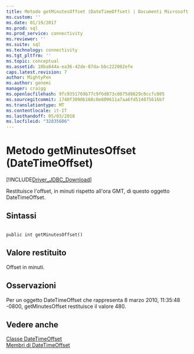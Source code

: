 ```yaml
---
title: Metodo getMinutesOffset (DateTimeOffset) | Documenti Microsoft
ms.custom: ''
ms.date: 01/19/2017
ms.prod: sql
ms.prod_service: connectivity
ms.reviewer: ''
ms.suite: sql
ms.technology: connectivity
ms.tgt_pltfrm: ''
ms.topic: conceptual
ms.assetid: 18ba844a-ea36-42de-87da-bbc222082efe
caps.latest.revision: 7
author: MightyPen
ms.author: genemi
manager: craigg
ms.openlocfilehash: 9fc9351769b77c9f6d873c0875d8629c0ccfc805
ms.sourcegitcommit: 1740f3090b168c0e809611a7aa6fd514075616bf
ms.translationtype: MT
ms.contentlocale: it-IT
ms.lasthandoff: 05/03/2018
ms.locfileid: "32835606"
---
```

# <a name="getminutesoffset-method-datetimeoffset"></a>Metodo getMinutesOffset (DateTimeOffset)
[!INCLUDE[Driver_JDBC_Download](../../../includes/driver_jdbc_download.md)]

  Restituisce l'offset, in minuti rispetto all'ora GMT, di questo oggetto DateTimeOffset.  
  
## <a name="syntax"></a>Sintassi  
  
```  
  
public int getMinutesOffset()  
```  
  
## <a name="return-value"></a>Valore restituito  
 Offset in minuti.  
  
## <a name="remarks"></a>Osservazioni  
 Per un oggetto DateTimeOffset che rappresenta 8 marzo 2010, 11:35:48 -0800, getMinutesOffset restituisce il valore 480.  
  
## <a name="see-also"></a>Vedere anche  
 [Classe DateTimeOffset](../../../connect/jdbc/reference/datetimeoffset-class.md)   
 [Membri di DateTimeOffset](../../../connect/jdbc/reference/datetimeoffset-members.md)  
  
  
